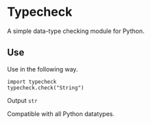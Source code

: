 # Typecheck
A simple data-type checking module for Python.

## Use
Use in the following way.
```
import typecheck
typecheck.check("String")
```
Output ```str```

Compatible with all Python datatypes.
